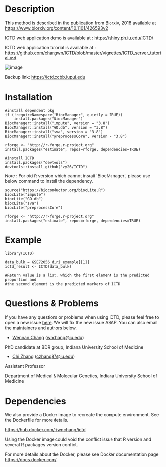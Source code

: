 # Description

This method is described in the publication from Biorxiv, 2018 available at https://www.biorxiv.org/content/10.1101/426593v2

ICTD web application demo is available at : https://shiny.ph.iu.edu/ICTD/

ICTD web application tutorial is available at : https://github.com/changwn/ICTD/blob/master/vignettes/ICTD_server_tutorial.md

![image](https://github.com/zy26/ICTD/blob/master/img/web_app.png)

Backup link: https://ictd.ccbb.iupui.edu


# Installation

```
#install dependent pkg
if (!requireNamespace("BiocManager", quietly = TRUE))
    install.packages("BiocManager")
BiocManager::install("impute", version = "3.8")
BiocManager::install("GO.db", version = "3.8")
BiocManager::install("sva", version = "3.8")
BiocManager::install("preprocessCore", version = "3.8")

rforge <- "http://r-forge.r-project.org"
install.packages("estimate", repos=rforge, dependencies=TRUE)

#install ICTD
install.packages("devtools")
devtools::install_github("zy26/ICTD")
```



Note : For old R version which cannot install 'BiocManager', please use below command to install the dependency.
```
source("https://bioconductor.org/biocLite.R")
biocLite("impute")
biocLite("GO.db")
biocLite("sva")
biocLite("preprocessCore")

rforge <- "http://r-forge.r-project.org"
install.packages("estimate", repos=rforge, dependencies=TRUE)
```

# Example

```
library(ICTD)

data_bulk = GSE72056_diri_example[[1]]
ictd_result <- ICTD(data_bulk)

#Return value is a list, which the first element is the predicted proportion and 
#the second element is the predicted markers of ICTD
```

# Questions & Problems

If you have any questions or problems when using ICTD, please feel free to open a new issue [here](https://github.com/zy26/ICTD/issues). We will fix the new issue ASAP.  You can also email the maintainers and authors below.

- [Wennan Chang](https://zcslab.github.io/people/wennan/)
(wnchang@iu.edu)

PhD candidate at BDR group, Indiana University School of Medicine

- [Chi Zhang](https://medicine.iu.edu/departments/genetics/faculty/27057/zhang-chi/)
(czhang87@iu.edu)

Assistant Professor

Department of Medical & Molecular Genetics, Indiana University School of Medicine



# Dependencies

We also provide a Docker image to recreate the compute environment. See the Dockerfile for more details.

https://hub.docker.com/r/wnchang/ictd

Using the Docker image could void the conflict issue that R version and several R packages version confict. 

For more details about the Docker, please see Docker documentation page https://docs.docker.com/.
